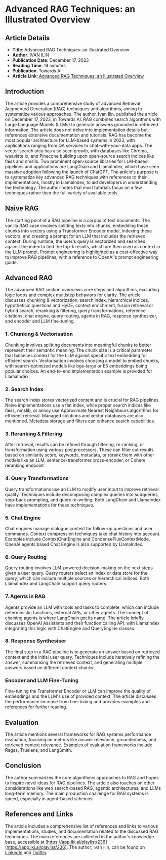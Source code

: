 # Advanced RAG Techniques: an Illustrated Overview
## Article Details
- **Title**: Advanced RAG Techniques: an Illustrated Overview
- **Author**: IVAN ILIN
- **Publication Date**: December 17, 2023
- **Reading Time**: 19 minutes
- **Publication**: Towards AI
- **Article Link**: [Advanced RAG Techniques: an Illustrated Overview](https://pub.towardsai.net/advanced-rag-techniques-an-illustrated-overview-04d193d8fec6)
## Introduction
The article provides a comprehensive study of advanced Retrieval Augmented Generation (RAG) techniques and algorithms, aiming to systematize various approaches. The author, Ivan Ilin, published the article on December 17, 2023, in Towards AI. RAG combines search algorithms with Large Language Models (LLMs) to generate answers grounded in retrieved information. The article does not delve into implementation details but references extensive documentation and tutorials.
RAG has become the most popular architecture for LLM-based systems in 2023, with applications ranging from QA services to chat-with-your-data apps. The vector search area has also seen growth, with databases like Chroma, weaviate.io, and Pinecone building upon open-source search indices like faiss and nmslib.
Two prominent open-source libraries for LLM-based pipelines and applications are LangChain and LlamaIndex, which have seen massive adoption following the launch of ChatGPT.
The article's purpose is to systematize key advanced RAG techniques with references to their implementations, mostly in LlamaIndex, to aid developers in understanding the technology. The author notes that most tutorials focus on a few techniques rather than the full variety of available tools.
## Naive RAG
The starting point of a RAG pipeline is a corpus of text documents. The vanilla RAG case involves splitting texts into chunks, embedding these chunks into vectors using a Transformer Encoder model, indexing these vectors, and creating a prompt for an LLM that includes the retrieved context. During runtime, the user's query is vectorized and searched against the index to find the top-k results, which are then used as context in the LLM prompt. Prompt engineering is highlighted as a cost-effective way to improve RAG pipelines, with a reference to OpenAI's prompt engineering guide.
## Advanced RAG
The advanced RAG section overviews core steps and algorithms, excluding logic loops and complex multistep behaviors for clarity. The article discusses chunking & vectorization, search index, hierarchical indices, hypothetical questions and HyDE, context enrichment, fusion retrieval or hybrid search, reranking & filtering, query transformations, reference citations, chat engine, query routing, agents in RAG, response synthesizer, and encoder and LLM fine-tuning.
### 1. Chunking & Vectorisation
Chunking involves splitting documents into meaningful chunks to better represent their semantic meaning. The chunk size is a critical parameter that balances context for the LLM against specific text embedding for efficient search. Vectorisation involves choosing a model to embed chunks, with search-optimized models like bge-large or E5 embeddings being popular choices. An end-to-end implementation example is provided for LlamaIndex.
### 2. Search Index
The search index stores vectorized content and is crucial for RAG pipelines. Naive implementations use a flat index, while proper search indices like faiss, nmslib, or annoy use Approximate Nearest Neighbours algorithms for efficient retrieval. Managed solutions and vector databases are also mentioned. Metadata storage and filters can enhance search capabilities.
### 3. Reranking & Filtering
After retrieval, results can be refined through filtering, re-ranking, or transformation using various postprocessors. These can filter out results based on similarity score, keywords, metadata, or rerank them with other models like an LLM, sentence-transformer cross-encoder, or Cohere reranking endpoint.
### 4. Query Transformations
Query transformations use an LLM to modify user input to improve retrieval quality. Techniques include decomposing complex queries into subqueries, step-back prompting, and query re-writing. Both LangChain and LlamaIndex have implementations for these techniques.
### 5. Chat Engine
Chat engines manage dialogue context for follow-up questions and user commands. Context compression techniques take chat history into account. Examples include ContextChatEngine and CondensePlusContextMode. OpenAI agents based Chat Engine is also supported by LlamaIndex.
### 6. Query Routing
Query routing involves LLM-powered decision-making on the next steps given a user query. Query routers select an index or data store for the query, which can include multiple sources or hierarchical indices. Both LlamaIndex and LangChain support query routers.
### 7. Agents in RAG
Agents provide an LLM with tools and tasks to complete, which can include deterministic functions, external APIs, or other agents. The concept of chaining agents is where LangChain got its name. The article briefly discusses OpenAI Assistants and their function calling API, with LlamaIndex integrating this logic with ChatEngine and QueryEngine classes.
### 8. Response Synthesiser
The final step in a RAG pipeline is to generate an answer based on retrieved context and the initial user query. Techniques include iteratively refining the answer, summarising the retrieved context, and generating multiple answers based on different context chunks.
### Encoder and LLM Fine-Tuning
Fine-tuning the Transformer Encoder or LLM can improve the quality of embeddings and the LLM's use of provided context. The article discusses the performance increase from fine-tuning and provides examples and references for further reading.
## Evaluation
The article mentions several frameworks for RAG systems performance evaluation, focusing on metrics like answer relevance, groundedness, and retrieved context relevance. Examples of evaluation frameworks include Ragas, Truelens, and LangSmith.
## Conclusion
The author summarizes the core algorithmic approaches to RAG and hopes to inspire novel ideas for RAG pipelines. The article also touches on other considerations like web search-based RAG, agentic architectures, and LLMs long-term memory. The main production challenge for RAG systems is speed, especially in agent-based schemes.
## References and Links
The article includes a comprehensive list of references and links to various implementations, studies, and documentation related to the discussed RAG techniques. The main references are collected in the author's knowledge base, accessible at [https://app.iki.ai/playlist/236](https://app.iki.ai/playlist/236).
The author, Ivan Ilin, can be found on [LinkedIn](https://www.linkedin.com/in/ivan-ilin-/) and [Twitter](https://medium.com/@ivanilin_iki?source=post_page-----04d193d8fec6--------------------------------).
